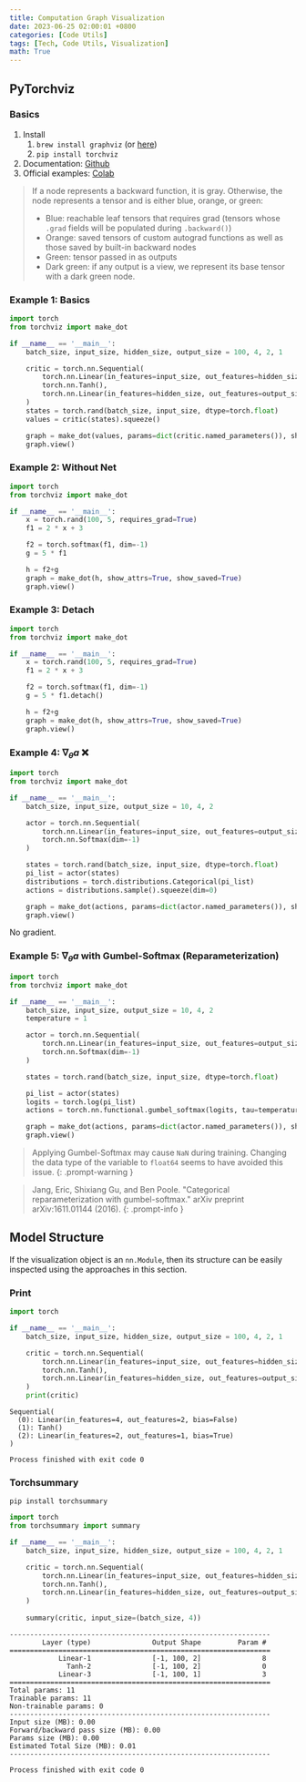 ```yaml
---
title: Computation Graph Visualization
date: 2023-06-25 02:00:01 +0800
categories: [Code Utils]
tags: [Tech, Code Utils, Visualization]
math: True
---
```


## PyTorchviz
### Basics
1. Install
   1. `brew install graphviz` (or [here](https://graphviz.org/download/#mac))
   2. `pip install torchviz`
2. Documentation: [Github](https://github.com/szagoruyko/pytorchviz)
3. Official examples: [Colab](https://colab.research.google.com/github/szagoruyko/pytorchviz/blob/master/examples.ipynb)

> If a node represents a backward function, it is gray. Otherwise, the node represents a tensor and is either blue, orange, or green:
> - Blue: reachable leaf tensors that requires grad (tensors whose `.grad` fields will be populated during `.backward()`)
> - Orange: saved tensors of custom autograd functions as well as those saved by built-in backward nodes
> - Green: tensor passed in as outputs
> - Dark green: if any output is a view, we represent its base tensor with a dark green node.

### Example 1: Basics

```python
import torch
from torchviz import make_dot

if __name__ == '__main__':
    batch_size, input_size, hidden_size, output_size = 100, 4, 2, 1

    critic = torch.nn.Sequential(
        torch.nn.Linear(in_features=input_size, out_features=hidden_size, bias=False, dtype=torch.float),
        torch.nn.Tanh(),
        torch.nn.Linear(in_features=hidden_size, out_features=output_size, bias=True, dtype=torch.float),
    )
    states = torch.rand(batch_size, input_size, dtype=torch.float)
    values = critic(states).squeeze()

    graph = make_dot(values, params=dict(critic.named_parameters()), show_attrs=True, show_saved=True)
    graph.view()

```

### Example 2: Without Net

```python
import torch
from torchviz import make_dot

if __name__ == '__main__':
    x = torch.rand(100, 5, requires_grad=True)
    f1 = 2 * x + 3

    f2 = torch.softmax(f1, dim=-1)
    g = 5 * f1

    h = f2+g
    graph = make_dot(h, show_attrs=True, show_saved=True)
    graph.view()
```

### Example 3: Detach

```python
import torch
from torchviz import make_dot

if __name__ == '__main__':
    x = torch.rand(100, 5, requires_grad=True)
    f1 = 2 * x + 3

    f2 = torch.softmax(f1, dim=-1)
    g = 5 * f1.detach()

    h = f2+g
    graph = make_dot(h, show_attrs=True, show_saved=True)
    graph.view()
```

### Example 4: $\nabla_\theta a$ ❌
```python
import torch
from torchviz import make_dot

if __name__ == '__main__':
    batch_size, input_size, output_size = 10, 4, 2

    actor = torch.nn.Sequential(
        torch.nn.Linear(in_features=input_size, out_features=output_size, bias=False, dtype=torch.float),
        torch.nn.Softmax(dim=-1)
    )

    states = torch.rand(batch_size, input_size, dtype=torch.float)
    pi_list = actor(states)
    distributions = torch.distributions.Categorical(pi_list)
    actions = distributions.sample().squeeze(dim=0)

    graph = make_dot(actions, params=dict(actor.named_parameters()), show_attrs=True, show_saved=True)
    graph.view()
```
No gradient.


### Example 5: $\nabla_\theta a$ with Gumbel-Softmax (Reparameterization)
```python
import torch
from torchviz import make_dot

if __name__ == '__main__':
    batch_size, input_size, output_size = 10, 4, 2
    temperature = 1

    actor = torch.nn.Sequential(
        torch.nn.Linear(in_features=input_size, out_features=output_size, bias=False, dtype=torch.float),
        torch.nn.Softmax(dim=-1)
    )

    states = torch.rand(batch_size, input_size, dtype=torch.float)

    pi_list = actor(states)
    logits = torch.log(pi_list)
    actions = torch.nn.functional.gumbel_softmax(logits, tau=temperature, hard=True)

    graph = make_dot(actions, params=dict(actor.named_parameters()), show_attrs=True, show_saved=True)
    graph.view()
```

> Applying Gumbel-Softmax may cause `NaN` during training. Changing the data type of the variable to `float64` seems to have avoided this issue.
{: .prompt-warning }

> Jang, Eric, Shixiang Gu, and Ben Poole. "Categorical reparameterization with gumbel-softmax." arXiv preprint arXiv:1611.01144 (2016).
{: .prompt-info }

## Model Structure

If the visualization object is an `nn.Module`, then its structure can be easily inspected using the approaches in this section.

### Print
```python
import torch

if __name__ == '__main__':
    batch_size, input_size, hidden_size, output_size = 100, 4, 2, 1

    critic = torch.nn.Sequential(
        torch.nn.Linear(in_features=input_size, out_features=hidden_size, bias=False, dtype=torch.float),
        torch.nn.Tanh(),
        torch.nn.Linear(in_features=hidden_size, out_features=output_size, bias=True, dtype=torch.float),
    )
    print(critic)

```

```
Sequential(
  (0): Linear(in_features=4, out_features=2, bias=False)
  (1): Tanh()
  (2): Linear(in_features=2, out_features=1, bias=True)
)

Process finished with exit code 0
```

### Torchsummary
`pip install torchsummary`

```python
import torch
from torchsummary import summary

if __name__ == '__main__':
    batch_size, input_size, hidden_size, output_size = 100, 4, 2, 1

    critic = torch.nn.Sequential(
        torch.nn.Linear(in_features=input_size, out_features=hidden_size, bias=False, dtype=torch.float),
        torch.nn.Tanh(),
        torch.nn.Linear(in_features=hidden_size, out_features=output_size, bias=True, dtype=torch.float),
    )
    
    summary(critic, input_size=(batch_size, 4))

```

```
----------------------------------------------------------------
        Layer (type)               Output Shape         Param #
================================================================
            Linear-1               [-1, 100, 2]               8
              Tanh-2               [-1, 100, 2]               0
            Linear-3               [-1, 100, 1]               3
================================================================
Total params: 11
Trainable params: 11
Non-trainable params: 0
----------------------------------------------------------------
Input size (MB): 0.00
Forward/backward pass size (MB): 0.00
Params size (MB): 0.00
Estimated Total Size (MB): 0.01
----------------------------------------------------------------

Process finished with exit code 0
```